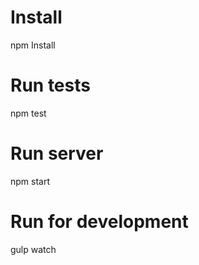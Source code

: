 # Install

npm Install

# Run tests

npm test

# Run server

npm start

# Run for development

gulp watch

